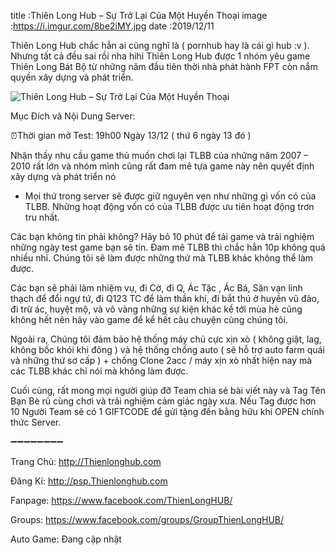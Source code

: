 title :Thiên Long Hub – Sự Trở Lại Của Một Huyền Thoại
image :https://i.imgur.com/8be2iMY.jpg
date  :2019/12/11

Thiên Long Hub chắc hẳn ai cũng nghĩ là ( pornhub hay là cái gì hub :v ). Nhưng tất cả đều sai rồi nha hihi Thiên Long Hub được 1 nhóm yêu game Thiên Long Bát Bộ từ những năm đầu tiên thời nhà phát hành FPT còn nắm quyền xây dựng và phát triển.

![Thiên Long Hub – Sự Trở Lại Của Một Huyền Thoại](https://imgur.com/8be2iMY)

Mục Đích và Nội Dung Server:

⏰Thời gian mở Test: 19h00 Ngày 13/12 ( thứ 6 ngày 13 đó )

Nhận thấy nhu cầu game thủ muốn chơi lại TLBB của những năm 2007 – 2010 rất lớn và nhóm mình cũng rất đam mê tựa game này nên quyết định xây dựng và phát triển nó

+ Mọi thứ trong server sẽ được giữ nguyên vẹn như những gì vốn có của TLBB. Những hoạt động vốn có của TLBB được ưu tiên hoạt động trơn tru nhất.

Các bạn không tin phải không? Hãy bỏ 10 phút để tải game và trải nghiệm những ngày test game bạn sẽ tin. Đam mê TLBB thì chắc hẳn 10p không quá nhiều nhỉ. Chúng tôi sẽ làm được những thứ mà TLBB khác không thể làm được.

Các bạn sẽ phải làm nhiệm vụ, đi Cờ, đi Q, Ác Tặc , Ác Bá, Săn vạn linh thạch để đổi ngự tứ, đi Q123 TC để làm thần khí, đi bắt thú ở huyền vũ đảo, đi trừ ác, huyệt mộ, và vô vàng những sự kiện khác kể tới mùa hè cũng không hết nên hãy vào game để kể hết câu chuyện cùng chúng tôi.

Ngoài ra, Chúng tôi đảm bảo hệ thống máy chủ cực xịn xò ( không giật, lag, không bốc khói khi đông ) và hệ thống chống auto ( sẽ hỗ trợ auto farm quái và những thứ sơ cấp ) + chống Clone 2acc / máy xịn xò nhất hiện nay mà các TLBB khác chỉ nói mà không làm được.

Cuối cùng, rất mong mọi người giúp đỡ Team chia sẻ bài viết này và Tag Tên Bạn Bè rủ cùng chơi và trải nghiệm cảm giác ngày xưa. Nếu Tag được hơn 10 Người Team sẽ có 1 GIFTCODE để gửi tặng đến bằng hữu khi OPEN chính thức Server.

➖➖➖➖➖➖➖➖

Trang Chủ: http://Thienlonghub.com

Đăng Kí: http://psp.Thienlonghub.com

Fanpage: https://www.facebook.com/ThienLongHUB/

Groups: https://www.facebook.com/groups/GroupThienLongHUB/

Auto Game: Đang cập nhật
